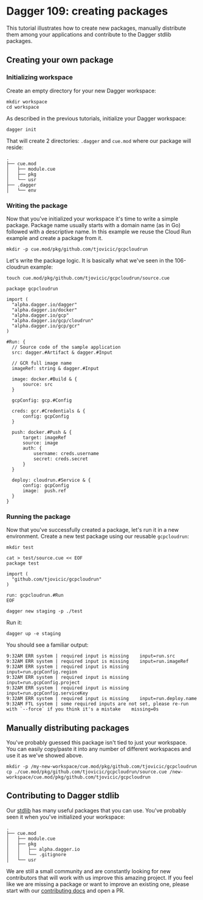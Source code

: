 # Dagger 109: creating packages

This tutorial illustrates how to create new packages, manually distribute them among your applications and contribute to
the Dagger stdlib packages.

## Creating your own package

### Initializing workspace

Create an empty directory for your new Dagger workspace:

```shell
mkdir workspace
cd workspace
```

As described in the previous tutorials, initialize your Dagger workspace:

```shell
dagger init
```

That will create 2 directories: `.dagger` and `cue.mod` where our package will reside:

```shell
.
├── cue.mod
│   ├── module.cue
│   ├── pkg
│   └── usr
├── .dagger
│   └── env
```

### Writing the package

Now that you've initialized your workspace it's time to write a simple package. Package name usually starts with a
domain name (as in Go) followed with a descriptive name. In this example we reuse the Cloud Run example and create a
package from it.

```shell
mkdir -p cue.mod/pkg/github.com/tjovicic/gcpcloudrun
```

Let's write the package logic. It is basically what we've seen in the 106-cloudrun example:

```shell
touch cue.mod/pkg/github.com/tjovicic/gcpcloudrun/source.cue
```

```cue title="cue.mod/pkg/github.com/tjovicic/gcpcloudrun/source.cue"
package gcpcloudrun

import (
  "alpha.dagger.io/dagger"
  "alpha.dagger.io/docker"
  "alpha.dagger.io/gcp"
  "alpha.dagger.io/gcp/cloudrun"
  "alpha.dagger.io/gcp/gcr"
)

#Run: {
  // Source code of the sample application
  src: dagger.#Artifact & dagger.#Input

  // GCR full image name
  imageRef: string & dagger.#Input

  image: docker.#Build & {
      source: src
  }

  gcpConfig: gcp.#Config

  creds: gcr.#Credentials & {
      config: gcpConfig
  }

  push: docker.#Push & {
      target: imageRef
      source: image
      auth: {
          username: creds.username
          secret: creds.secret
      }
  }

  deploy: cloudrun.#Service & {
      config: gcpConfig
      image:  push.ref
  }
}
```

### Running the package

Now that you've successfully created a package, let's run it in a new environment. Create a new test package using
our reusable `gcpcloudrun`:

```shell
mkdir test

cat > test/source.cue << EOF
package test

import (
  "github.com/tjovicic/gcpcloudrun"
)

run: gcpcloudrun.#Run
EOF

dagger new staging -p ./test
```

Run it:

```shell
dagger up -e staging
```

You should see a familiar output:

```shell
9:32AM ERR system | required input is missing    input=run.src
9:32AM ERR system | required input is missing    input=run.imageRef
9:32AM ERR system | required input is missing    input=run.gcpConfig.region
9:32AM ERR system | required input is missing    input=run.gcpConfig.project
9:32AM ERR system | required input is missing    input=run.gcpConfig.serviceKey
9:32AM ERR system | required input is missing    input=run.deploy.name
9:32AM FTL system | some required inputs are not set, please re-run with `--force` if you think it's a mistake    missing=0s
```

## Manually distributing packages

You've probably guessed this package isn't tied to just your workspace. You can easily copy/paste it into any number
of different workspaces and use it as we've showed above.

```shell
mkdir -p /my-new-workspace/cue.mod/pkg/github.com/tjovicic/gcpcloudrun
cp ./cue.mod/pkg/github.com/tjovicic/gcpcloudrun/source.cue /new-workspace/cue.mod/pkg/github.com/tjovicic/gcpcloudrun
```

## Contributing to Dagger stdlib

Our [stdlib](https://github.com/dagger/dagger/tree/main/stdlib) has many useful packages that you can use.
You've probably seen it when you've initialized your workspace:

```shell
.
├── cue.mod
│   ├── module.cue
│   ├── pkg
│   │   ├── alpha.dagger.io
│   │   └── .gitignore
│   └── usr
```

We are still a small community and are constantly looking for new contributors that will work with us improve this
amazing project. If you feel like we are missing a package or want to improve an existing one, please start with our
[contributing docs](https://github.com/dagger/dagger/blob/main/CONTRIBUTING.md) and open a PR.
